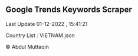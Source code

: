 

## Google Trends Keywords Scraper 
 
Last Update 01-12-2022 , 15:41:21

Country List :
VIETNAM.json



© Abdul Muttaqin 
